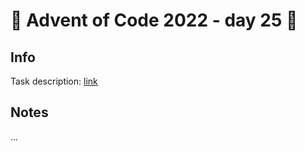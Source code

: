 # 🎄 Advent of Code 2022 - day 25 🎄

## Info

Task description: [link](https://adventofcode.com/2022/day/25)

## Notes

...